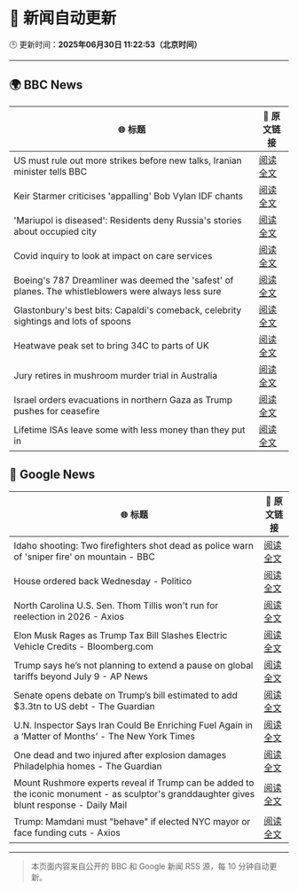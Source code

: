 # 🧠 新闻自动更新

🕒 更新时间：**2025年06月30日 11:22:53（北京时间）**

---

## 🌍 BBC News

| 🌐 标题 | 🔗 原文链接 |
|--------|-------------|
| US must rule out more strikes before new talks, Iranian minister tells BBC | [阅读全文](https://www.bbc.com/news/articles/c20r18x8x05o) |
| Keir Starmer criticises 'appalling' Bob Vylan IDF chants | [阅读全文](https://www.bbc.com/news/articles/c33514nryy1o) |
| 'Mariupol is diseased': Residents deny Russia's stories about occupied city | [阅读全文](https://www.bbc.com/news/articles/cq6912mqp1go) |
| Covid inquiry to look at impact on care services | [阅读全文](https://www.bbc.com/news/articles/c62dg6xvy6no) |
| Boeing's 787 Dreamliner was deemed the 'safest' of planes. The whistleblowers were always less sure | [阅读全文](https://www.bbc.com/news/articles/cwyq7vgq2e5o) |
| Glastonbury's best bits: Capaldi's comeback, celebrity sightings and lots of spoons | [阅读全文](https://www.bbc.com/news/articles/c0l4033xe22o) |
| Heatwave peak set to bring 34C to parts of UK | [阅读全文](https://www.bbc.com/news/articles/c89epj8pd9zo) |
| Jury retires in mushroom murder trial in Australia | [阅读全文](https://www.bbc.com/news/articles/cn86y31vql5o) |
| Israel orders evacuations in northern Gaza as Trump pushes for ceasefire | [阅读全文](https://www.bbc.com/news/articles/ckg54klnyy3o) |
| Lifetime ISAs leave some with less money than they put in | [阅读全文](https://www.bbc.com/news/articles/c93kgye03j9o) |

## 📰 Google News

| 🌐 标题 | 🔗 原文链接 |
|--------|-------------|
| Idaho shooting: Two firefighters shot dead as police warn of 'sniper fire' on mountain - BBC | [阅读全文](https://news.google.com/rss/articles/CBMiVEFVX3lxTE16QXRrM21hX1FPakRRY1BDVVk2S21WS1g1Y3dod3QzWmFkOTVpVVVlTkdoeS14Q1ROX2pndW8wbnJpdmU3QTAwWHM4UTRpaGJlT2FfVg?oc=5) |
| House ordered back Wednesday - Politico | [阅读全文](https://news.google.com/rss/articles/CBMimwFBVV95cUxPd3lKbnVpVno4TENjSHNqZmZ5akRSd1J3bE9SNEJ0aURWNDQyZDMyQVRIWTdfam82UUhSTnIwelF5anloQ2xTT09DVHlrTW9IWVJFTkh4SDh3M1VBM1B1UjRTUlpwSGMxU0t0UU02c2tQdEk1bjRBMGN3SmpIUS1XWjJjX0NhVFNvQURGMVMyMkptbnFIYUFNQ3VWcw?oc=5) |
| North Carolina U.S. Sen. Thom Tillis won't run for reelection in 2026 - Axios | [阅读全文](https://news.google.com/rss/articles/CBMifkFVX3lxTE5CVGMwWVF2U2dpeVRMSjJYc0V4a1hmd0hxZnBJWVVRU0hpYUFPZ3VJSVliSjNEc2g3eDFGTXlwcTRjcDhWbmkxWTY3Z25tM0h5ZHdVblc3T2VOVjI3XzRYV2hHQlBKeWtHaS1HVDFLbE10LVdaZ2VJN3pzSnFtUQ?oc=5) |
| Elon Musk Rages as Trump Tax Bill Slashes Electric Vehicle Credits - Bloomberg.com | [阅读全文](https://news.google.com/rss/articles/CBMisgFBVV95cUxOb3FUeS1hR1hONHBCLVZUUVFxQU5vWFVmRWotTk5LS3lBeF9GZ3FFa3p2MVo2blJuQm82Ym1Iel96TjdGRzI0bU9FVmFtX2QxX1g3OGhubF9rb2UtYzNldnRDZXZDbkNGZGFUX0llVW03MTNTRmhBcUJuN011WGd5VVBIR1FON3ZsdXZlNWlhVEI4VU9ERmtGT1Y3RVBEcjhZUkFqbUROZGhkTzl1UUtSX3pR?oc=5) |
| Trump says he’s not planning to extend a pause on global tariffs beyond July 9 - AP News | [阅读全文](https://news.google.com/rss/articles/CBMirgFBVV95cUxORTFySDVpVlBydGQ5YlZlOVBwdDhaS2xpOFZJWEU5d185U2VIRWVQeGthUlY0MGtpWUp3V083aGhoak9IQjIzQWVzZlhQc2laa3BvRTZlRFpna2tFWV9sbVZpV3hkWDJlaVNORkIyeVUxcmY0V083YkhNZE1INmpKNlhiRldYS2toNW5hYzlPaTZtRHdQWDhJSGxFM09ub1ZjcHdFMkpSU3QwSlJtd3c?oc=5) |
| Senate opens debate on Trump’s bill estimated to add $3.3tn to US debt - The Guardian | [阅读全文](https://news.google.com/rss/articles/CBMifEFVX3lxTE40X2RHZ3ZoWThINS1YRFBsXzdYdmVPMWJKbGZxSGhqSDBHWmU1U0FzMVJLb1FpZ2lVSUFzSWpWaGRqWExtQXAwOEc1T3p4WHMwTEtEMGtreGRrRjJ0c0RMcXcwcXNGdGVieDhKZEFnOFdBaXJpVG50RGVUdFg?oc=5) |
| U.N. Inspector Says Iran Could Be Enriching Fuel Again in a ‘Matter of Months’ - The New York Times | [阅读全文](https://news.google.com/rss/articles/CBMijwFBVV95cUxQdzhyQ2Yxa2JieHR5WGhoUGNRMWU0UC1jcktfampCZXNvdDBXUmZmcjVJeW1LS1RoaFJvNzcxS1Q0TF9BY2ctdnNPTWJiaUJybm5WR2N5TkFXVGc2QzdNaVBSU2xkNFg3dkFkWGlhS3ExRHlkS1ktaE5OeUJwNzhndnhjamJIUXhFSkRKbzVhOA?oc=5) |
| One dead and two injured after explosion damages Philadelphia homes - The Guardian | [阅读全文](https://news.google.com/rss/articles/CBMiggFBVV95cUxOU0pic2hWSElhYl9DY3piRHBaNC1tVzUtOVFJeTJGX1BHaFdiZm5UWVJsaDBMb1hVWjhkWGdOa21SQmw1WkQyRVNOdk02NjR0MkpVUlF3VmVPaVVhS1dyYU1kdkctRGdWQjl4SlE5V1ZPbW5EWmVxRHoxQkIxSGFEbWdR?oc=5) |
| Mount Rushmore experts reveal if Trump can be added to the iconic monument - as sculptor's granddaughter gives blunt response - Daily Mail | [阅读全文](https://news.google.com/rss/articles/CBMingFBVV95cUxNaUhLMDFPa3hIaGxwbkIyTWp3N3huME9TeDJJVlVNaTJXc2dVRXJidjk3bVY5ajQ5Q3N0dnozY2dQdVB4a0E0OVlDd2Rqd0RlVk5qTS1FZ1hEMVBQWlQzTjZTdVhta0N0WUtSWUc1aXNyRkNOZ2k3RU1lRjA1RmFPWlZ5OUVfT0xISVc2WTc3YklPdG1KVS16MTdScEJxZ9IBowFBVV95cUxQMWdDZFdBU0pvV2UwWUxCYXI3X2Y3TnFuclRCUXRQZVM2OUhXaFAxbGhyY3N5R0gwQ3B0Q2ZVT0NJbWdNX1BHQXlOODAxOWdDVzFILWltUktMQ2tKV1dqSi1qOHNBS3dnT0pCNFg3QlhiZkdOTnY4ZnNqWmszSjh6UkpkVDNld2hwaXZJcXJ6c1U5Zkhmb2J3UkFMdmxnZE1VanJ3?oc=5) |
| Trump: Mamdani must "behave" if elected NYC mayor or face funding cuts - Axios | [阅读全文](https://news.google.com/rss/articles/CBMidkFVX3lxTFBmNFBwa1cxZDVWel9LM1MweFdLT2poT2g4bFFOeVFTYTUwU2otZVB3RWtWV0ZXS1dzYU5TTnZ5WXB2NDlneEw2aTFWOVJNSzc1dmpmb0FBNHBXY2lTUy1nb3BMMk8telBqYkFWeXZFM1JzVEctdWc?oc=5) |

---
> 本页面内容来自公开的 BBC 和 Google 新闻 RSS 源，每 10 分钟自动更新。